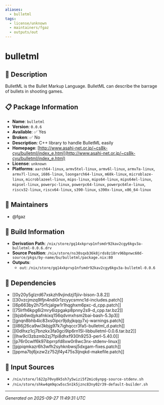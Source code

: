 ```yaml
---
aliases:
  - bulletml
tags:
  - license/unknown
  - maintainers/fgaz
  - outputs/out
---
```


# bulletml

## 📝 Description

BulletML is the Bullet Markup Language. BulletML can describe the barrage
of bullets in shooting games.


## 📋 Package Information

- **Name**: `bulletml`
- **Version**: `0.0.6`
- **Available**: ✅ Yes
- **Broken**: ✅ No
- **Description**: C++ library to handle BulletML easily
- **Homepage**: [http://www.asahi-net.or.jp/~cs8k-cyu/bulletml/index_e.html](http://www.asahi-net.or.jp/~cs8k-cyu/bulletml/index_e.html)
- **License**: `unknown`
- **Platforms**: `aarch64-linux`, `armv5tel-linux`, `armv6l-linux`, `armv7a-linux`, `armv7l-linux`, `i686-linux`, `loongarch64-linux`, `m68k-linux`, `microblaze-linux`, `microblazeel-linux`, `mips-linux`, `mips64-linux`, `mips64el-linux`, `mipsel-linux`, `powerpc-linux`, `powerpc64-linux`, `powerpc64le-linux`, `riscv32-linux`, `riscv64-linux`, `s390-linux`, `s390x-linux`, `x86_64-linux`
## 👥 Maintainers

- @fgaz


## 🔧 Build Information

- **Derivation Path**: `/nix/store/gq14xkprvp1nfsmdr92kav2cgy6kgv3a-bulletml-0.0.6.drv`
- **Source Position**: `/nix/store/ns30sqxb36k8jrds8z18rv96bpnwc60d-source/pkgs/by-name/bu/bulletml/package.nix:80`
- **Outputs**:
  - `out`:  `/nix/store/gq14xkprvp1nfsmdr92kav2cgy6kgv3a-bulletml-0.0.6`

## 🔗 Dependencies

- [[0y20y5glzrd67xskzh9vjindzjl1jiiv-bison-3.8.2]]
- [[30vzcjmzq9lfjn4ndi0r1zcyycsmnc1d-includes.patch]]
- [[6p663by2h75rfcjalgw1r1hqghxm6pxc-d_cpp.patch]]
- [[75lrfh6kpg6i2mry6izpgakp8pnny2s9-d_cpp.tar.bz2]]
- [[bjsb6wdjykafnkixq156qdvmxhsm2bai-bash-5.3p3]]
- [[gnqn8bhb4ic83xs0ipcr9jdyjkqqy7xj-warnings.patch]]
- [[il86j26ca9wi3kbjg97k7ighqccr3fa5-bulletml_d.patch]]
- [[l0dlhxz1cj7bnzkx3fa0gci9ip6rn15l-libbulletml-0.0.6.tar.bz2]]
- [[lhw9cl3zbzmb2zj7fpi8dhxf930h9253-perl-5.40.0]]
- [[p76r0cwlf6k97ibprrpfd8xw0r8wc3nx-stdenv-linux]]
- [[pjpiqmkazr6h3wfh2syhknbwsj5dxgam-fixes.patch]]
- [[ppma7bj6jxzw2z752jf4y475s3ljnqkd-makefile.patch]]

## 📁 Input Sources

- `/nix/store/l622p70vy8k5sh7y5wizi5f2mic6ynpg-source-stdenv.sh`
- `/nix/store/shkw4qm9qcw5sc5n1k5jznc83ny02r39-default-builder.sh`

---
*Generated on 2025-09-27 11:49:31 UTC*
